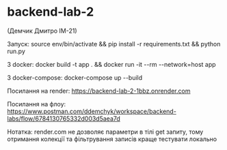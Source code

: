 # backend-lab-2

(Демчик Дмитро ІМ-21)

Запуск: source env/bin/activate && pip install -r requirements.txt && python run.py

З docker: docker build -t app . && docker run -it --rm --network=host app

З docker-compose: docker-compose up --build

Посилання на render: https://backend-lab-2-1bbz.onrender.com

Посилання на флоу: https://www.postman.com/ddemchyk/workspace/backend-labs/flow/6784130765332d003d5aea7d


Нотатка: render.com не дозволяє параметри в тілі get запиту, 
тому отримання колекції та фільтрування записів краще тестувати локально
